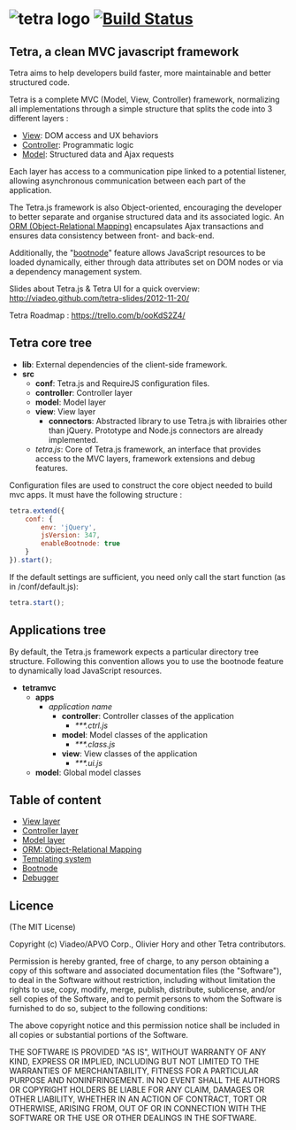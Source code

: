 ![tetra logo](https://raw.github.com/viadeo/tetra/master/tetra.png) [![Build Status](https://travis-ci.org/viadeo/tetra.png?branch=master)](https://travis-ci.org/viadeo/tetra)
=====

## Tetra, a clean MVC javascript framework

Tetra aims to help developers build faster, more maintainable and better structured code.

Tetra is a complete MVC (Model, View, Controller) framework, normalizing all implementations through a simple structure that splits the code into 3 different layers :
   * [View](https://github.com/viadeo/tetra/wiki/View-layer): DOM access and UX behaviors 
   * [Controller](https://github.com/viadeo/tetra/wiki/Controller-layer): Programmatic logic
   * [Model](https://github.com/viadeo/tetra/wiki/Model-layer): Structured data and Ajax requests
   
Each layer has access to a communication pipe linked to a potential listener, allowing asynchronous communication between each part of the application.

The Tetra.js framework is also Object-oriented, encouraging the developer to better separate and organise structured data and its associated logic. An [ORM &#40;Object-Relational Mapping&#41;](https://github.com/viadeo/tetra/wiki/ORM:-Object-Relational-Mapping) encapsulates Ajax transactions and ensures data consistency between front- and back-end.

Additionally, the "[bootnode](https://github.com/viadeo/tetra/wiki/Bootnode)" feature allows JavaScript resources to be loaded dynamically, either through data attributes set on DOM nodes or via a dependency management system.

Slides about Tetra.js & Tetra UI for a quick overview:
<http://viadeo.github.com/tetra-slides/2012-11-20/>

Tetra Roadmap : <https://trello.com/b/ooKdS2Z4/>

## Tetra core tree

   * **lib**: External dependencies of the client-side framework.
   * **src**
      * **conf**: Tetra.js and RequireJS configuration files.
      * **controller**: Controller layer
      * **model**: Model layer
      * **view**: View layer
        * **connectors**: Abstracted library to use Tetra.js with librairies other than jQuery. Prototype and Node.js connectors are already implemented.
	  * _tetra.js_: Core of Tetra.js framework, an interface that provides access to the MVC layers, framework extensions and debug features.

Configuration files are used to construct the core object needed to build mvc apps. It must have the following structure :

```js
tetra.extend({
	conf: {
		env: 'jQuery',
		jsVersion: 347,
		enableBootnode: true
	}
}).start();
```

If the default settings are sufficient, you need only call the start function (as in /conf/default.js):

```js
tetra.start();
```

## Applications tree
By default, the Tetra.js framework expects a particular directory tree structure. Following this convention allows you to use the bootnode feature to dynamically load JavaScript resources.

   * **tetramvc**
      * **apps**
		 * _application name_
		    * **controller**: Controller classes of the application
			   * _***.ctrl.js_
		    * **model**: Model classes of the application
			   * _***.class.js_
		    * **view**: View classes of the application
			   * _***.ui.js_
      * **model**: Global model classes

## Table of content
   * [View layer](https://github.com/viadeo/tetra/wiki/View-layer)
   * [Controller layer](https://github.com/viadeo/tetra/wiki/Controller-layer)
   * [Model layer](https://github.com/viadeo/tetra/wiki/Model-layer)
   * [ORM: Object-Relational Mapping](https://github.com/viadeo/tetra/wiki/ORM:-Object-Relational-Mapping)
   * [Templating system](https://github.com/viadeo/tetra/wiki/Templating-system)
   * [Bootnode](https://github.com/viadeo/tetra/wiki/Bootnode)
   * [Debugger](https://github.com/viadeo/tetra/wiki/Debugger)
	  
## Licence
(The MIT License)

Copyright (c) Viadeo/APVO Corp., Olivier Hory and other Tetra contributors.

Permission is hereby granted, free of charge, to any person obtaining a
copy of this software and associated documentation files (the
"Software"), to deal in the Software without restriction, including
without limitation the rights to use, copy, modify, merge, publish,
distribute, sublicense, and/or sell copies of the Software, and to permit
persons to whom the Software is furnished to do so, subject to the
following conditions:

The above copyright notice and this permission notice shall be included
in all copies or substantial portions of the Software.

THE SOFTWARE IS PROVIDED "AS IS", WITHOUT WARRANTY OF ANY KIND, EXPRESS
OR IMPLIED, INCLUDING BUT NOT LIMITED TO THE WARRANTIES OF
MERCHANTABILITY, FITNESS FOR A PARTICULAR PURPOSE AND NONINFRINGEMENT. IN
NO EVENT SHALL THE AUTHORS OR COPYRIGHT HOLDERS BE LIABLE FOR ANY CLAIM,
DAMAGES OR OTHER LIABILITY, WHETHER IN AN ACTION OF CONTRACT, TORT OR
OTHERWISE, ARISING FROM, OUT OF OR IN CONNECTION WITH THE SOFTWARE OR THE
USE OR OTHER DEALINGS IN THE SOFTWARE.
